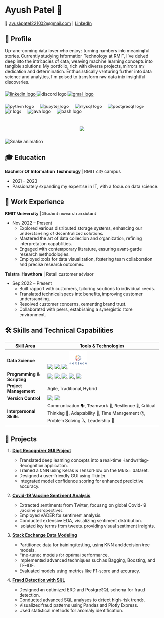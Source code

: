 # Ayush Patel 👋

📧 [ayushpatel221002@gmail.com](mailto:ayushpatel221002@gmail.com) | [LinkedIn](https://linkedin.com/in/ayushkpatel)

## 📜 Profile


<p align="left">Up-and-coming data lover who enjoys turning numbers into meaningful stories. Currently studying Information Technology at RMIT, I've delved deep into the intricacies of data, weaving machine learning concepts into tangible solutions. My portfolio, rich with diverse projects, mirrors my dedication and determination. Enthusiastically venturing further into data science and analytics, I'm poised to transform raw data into insightful discoveries.</p>

###

<div align="center">
</div>

###

<div align="left">
  <a href="https://www.linkedin.com/in/ayushkpatel/" target="_blank">
    <img src="https://raw.githubusercontent.com/maurodesouza/profile-readme-generator/master/src/assets/icons/social/linkedin/default.svg" width="52" height="40" alt="linkedin logo"  />
  </a>
  <img src="https://raw.githubusercontent.com/maurodesouza/profile-readme-generator/master/src/assets/icons/social/discord/default.svg" width="52" height="40" alt="discord logo"  />
  <a href="ayushpatel221002@gmail.com" target="_blank">
    <img src="https://raw.githubusercontent.com/maurodesouza/profile-readme-generator/master/src/assets/icons/social/gmail/default.svg" width="52" height="40" alt="gmail logo"  />
  </a>
</div>

###

<div align="left">
  <img src="https://cdn.jsdelivr.net/gh/devicons/devicon/icons/python/python-original.svg" height="40" alt="python logo"  />
  <img width="12" />
  <img src="https://cdn.jsdelivr.net/gh/devicons/devicon/icons/jupyter/jupyter-original.svg" height="40" alt="jupyter logo"  />
  <img width="12" />
  <img src="https://cdn.jsdelivr.net/gh/devicons/devicon/icons/mysql/mysql-original.svg" height="40" alt="mysql logo"  />
  <img width="12" />
  <img src="https://cdn.jsdelivr.net/gh/devicons/devicon/icons/postgresql/postgresql-original.svg" height="40" alt="postgresql logo"  />
  <img width="12" />
  <img src="https://cdn.jsdelivr.net/gh/devicons/devicon/icons/r/r-original.svg" height="40" alt="r logo"  />
  <img width="12" />
  <img src="https://cdn.jsdelivr.net/gh/devicons/devicon/icons/java/java-original.svg" height="40" alt="java logo"  />
  <img width="12" />
  <img src="https://cdn.jsdelivr.net/gh/devicons/devicon/icons/bash/bash-original.svg" height="40" alt="bash logo"  />
</div>

###

<br clear="both">

<div align="center">
  <img height="350" src="https://nodusanalytics.com/wp-content/uploads/2021/03/bi-dashboard-for-website.gif"  />
</div>

###

<img src="[img/github-user-contribution.svg](img/github-user-contribution.svg)" alt="Snake animation" />

###


## 🎓 Education

**Bachelor Of Information Technology** | RMIT city campus
- 2021 – 2023
- Passionately expanding my expertise in IT, with a focus on data science.

## 💼 Work Experience

**RMIT University** | Student research assistant
- Nov 2022 – Present
  - Explored various distributed storage systems, enhancing our understanding of decentralized solutions.
  - Mastered the art of data collection and organization, refining interpretation capabilities.
  - Engaged with contemporary literature, ensuring avant-garde research methodologies.
  - Employed tools for data visualization, fostering team collaboration and precise research outcomes.

**Telstra, Hawthorn** | Retail customer advisor
- Sep 2022 – Present
  - Built rapport with customers, tailoring solutions to individual needs.
  - Translated technical specs into benefits, improving customer understanding.
  - Resolved customer concerns, cementing brand trust.
  - Collaborated with peers, establishing a synergistic store environment.

## 🛠️ Skills and Technical Capabilities


| **Skill Area**           | **Tools & Technologies**                    |
|--------------------------|--------------------------------------------|
| **Data Science**         | <img src="https://cdn.freebiesupply.com/logos/large/2x/python-5-logo-png-transparent.png" width="60">, <img src="https://www.r-project.org/logo/Rlogo.png" width="60">, <img src="https://w7.pngwing.com/pngs/170/924/png-transparent-microsoft-sql-server-microsoft-azure-sql-database-microsoft-text-logo-microsoft-azure.png" width="60">, <img src="img/62e14245eb4d9a9dc054c181 (1).png" width="60"> |
| **Programming & Scripting** | <img src="https://cdn.freebiesupply.com/logos/large/2x/python-5-logo-png-transparent.png" width="60">, <img src="https://static.vecteezy.com/system/resources/previews/022/101/050/original/java-logo-transparent-free-png.png" width="60">, <img src="https://www.freepnglogos.com/uploads/javascript-png/javascript-logo-transparent-logo-javascript-images-3.png" width="60">, <img src="https://cdn.worldvectorlogo.com/logos/bash-1.svg" width="60">, <img src="https://e1.pngegg.com/pngimages/64/313/png-clipart-simply-styled-icon-set-731-icons-free-powershell-white-and-blue-logo-illustration-thumbnail.png" width="60"> |
| **Project Management**   | Agile, Traditional, Hybrid                  |
| **Version Control**      | <img src="https://git-scm.com/images/logos/downloads/Git-Logo-2Color.png" width="60">, <img src="https://cloudogu.com/images/blog/2013/04/mercurial-logo.png" width="60"> |
| **Interpersonal Skills** | Communication 🗣️, Teamwork 🤝, Resilience 💪, Critical Thinking 🧠, Adaptability 🌿, Time Management 🕐, Problem Solving 🔍, Leadership 👑 |














## 📁 Projects

1. **[Digit Recognizer GUI Project](https://github.com/ayushpatel2002/Handwriting-Recognition)**
   - Translated deep learning concepts into a real-time Handwriting-Recognition application.
   - Trained a CNN using Keras & TensorFlow on the MNIST dataset.
   - Designed a user-friendly GUI using Tkinter.
   - Integrated model confidence scoring for enhanced predictive accuracy.

2. **[Covid-19 Vaccine Sentiment Analysis](https://github.com/ayushpatel2002/Covid19-SentimentsDataAnalysis)**
   - Extracted sentiments from Twitter, focusing on global Covid-19 vaccine perspectives.
   - Employed VADER for sentiment analysis.
   - Conducted extensive EDA, visualizing sentiment distribution.
   - Isolated key terms from tweets, providing visual sentiment insights.

3. **[Stack Exchange Data Modeling](https://github.com/ayushpatel2002/Stack-Exchange-Data-Modeling-with-Python-Scikit-learn-)**
   - Partitioned data for training/testing, using KNN and decision tree models.
   - Fine-tuned models for optimal performance.
   - Implemented advanced techniques such as Bagging, Boosting, and TF-IDF.
   - Evaluated models using metrics like F1-score and accuracy.

4. **[Fraud Detection with SQL](https://github.com/ayushpatel2002/FraudDetectionWithSQL)**
   - Designed an optimized ERD and PostgreSQL schema for fraud detection.
   - Conducted advanced SQL analyses to detect high-risk trends.
   - Visualized fraud patterns using Pandas and Plotly Express.
   - Used statistical methods for anomaly identification.
